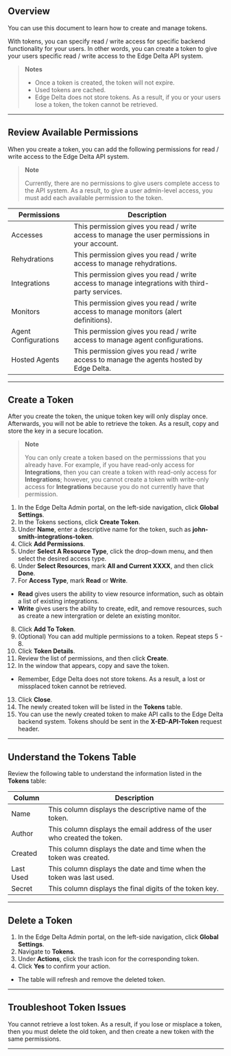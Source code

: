 ## Overview

You can use this document to learn how to create and manage tokens.

With tokens, you can specify read / write access for specific backend functionality for your users. In other words, you can create a token to give your users specific read / write access to the Edge Delta API system. 

> **Notes** 
>
> - Once a token is created, the token will not expire. 
> - Used tokens are cached. 
> - Edge Delta does not store tokens. As a result, if you or your users lose a token, the token cannot be retrieved.

***

## Review Available Permissions

When you create a token, you can add the following permissions for read / write access to the Edge Delta API system.

> **Note**
>
> Currently, there are no permissions to give users complete access to the API system. As a result, to give a user admin-level access, you must add each available permission to the token.    

| Permissions          | Description                                                                                                         |
|----------------------|---------------------------------------------------------------------------------------------------------------------|
| Accesses             | This permission gives you read / write access to manage the user permissions in your account.                       |
| Rehydrations         | This permission gives you read / write access to manage rehydrations.                                               |
| Integrations         | This permission gives you read / write access to manage integrations with third-party services.                     |
| Monitors             | This permission gives you read / write access to manage monitors (alert definitions).                               |
| Agent Configurations | This permission gives you read / write access to manage agent configurations.                                       |
| Hosted Agents        | This permission gives you read / write access to manage the agents hosted by Edge Delta.                            |

***

## Create a Token

After you create the token, the unique token key will only display once. Afterwards, you will not be able to retrieve the token. As a result, copy and store the key in a secure location.   

> **Note**
> 
> You can only create a token based on the permisssions that you already have. For example, if you have read-only access for **Integrations**, then you can create a token with read-only access for **Integrations**; however, you cannot create a token with write-only access for **Integrations** because you do not currently have that permission. 

1. In the Edge Delta Admin portal, on the left-side navigation, click **Global Settings**. 
2. In the Tokens sections, click  **Create Token**. 
3. Under **Name**, enter a descriptive name for the token, such as **john-smith-integrations-token**. 
4. Click **Add Permissions**.
5. Under **Select A Resource Type**, click the drop-down menu, and then select the desired access type. 
6. Under **Select Resources**, mark **All and Current XXXX**, and then click **Done**.
7. For **Access Type**, mark **Read** or **Write**. 
  - **Read** gives users the ability to view resource information, such as obtain a list of existing integrations. 
  - **Write** gives users the ability to create, edit, and remove resources, such as create a new intergration or delete an existing monitor. 
8. Click **Add To Token**. 
9. (Optional) You can add multiple permissions to a token. Repeat steps 5 - 8. 
10. Click **Token Details**. 
11. Review the list of permissions, and then click **Create**.
12. In the window that appears, copy and save the token.
  - Remember, Edge Delta does not store tokens. As a result, a lost or missplaced token cannot be retrieved. 
13. Click **Close**. 
14. The newly created token will be listed in the **Tokens** table. 
15. You can use the newly created token to make API calls to the Edge Delta backend system. Tokens should be sent in the **X-ED-API-Token** request header.

***

## Understand the Tokens Table

Review the following table to understand the information listed in the **Tokens** table:

| Column    | Description                                                                |
|-----------|----------------------------------------------------------------------------|
| Name      | This column displays the descriptive name of the token.                    |
| Author    | This column displays the email address of the user who created the token.  |
| Created   | This column displays the date and time when the token was created.         |
| Last Used | This column displays the date and time when the token was last used.       |
| Secret    | This column displays the final digits of the token key.                    |

***

## Delete a Token 
  
1. In the Edge Delta Admin portal, on the left-side navigation, click **Global Settings**.   
2. Navigate to **Tokens**.
3. Under **Actions**, click the trash icon for the corresponding token. 
4. Click **Yes** to confirm your action. 
  - The table will refresh and remove the deleted token. 

*** 
  
  
## Troubleshoot Token Issues
  
You cannot retrieve a lost token. As a result, if you lose or misplace a token, then you must delete the old token, and then create a new token with the same permissions. 

***
